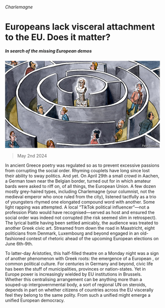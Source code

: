###### Charlemagne

# Europeans lack visceral attachment to the EU. Does it matter? 

##### In search of the missing European demos 

![image](images/20240504_EUD000.jpg) 

> May 2nd 2024 

In ancient Greece poetry was regulated so as to prevent excessive passions from corrupting the social order. Rhyming couplets have long since lost their ability to sway politics. And yet. On April 29th a small crowd in Aachen, a German town near the Belgian border, turned out for  in which amateur bards were asked to riff on, of all things, the European Union. A few dozen mostly grey-haired types, including Charlemagne (your columnist, not the medieval emperor who once ruled from the city), listened tactfully as a trio of youngsters rhymed one elongated compound word with another. Some light rapping was attempted. A local “TikTok political influencer”—not a profession Plato would have recognised—served as host and ensured the social order was indeed not corrupted (the risk seemed slim in retrospect). The lyrical battle having been settled amicably, the audience was treated to another Greek civic art. Streamed from down the road in Maastricht, eight politicians from Denmark, Luxembourg and beyond engaged in an old-fashioned contest of rhetoric ahead of the upcoming European elections on June 6th-9th.

To latter-day Aristotles, this half-filled theatre on a Monday night was a sign of another phenomenon with Greek roots: the emergence of a European , or common political culture. For centuries in Germany and beyond, civic life has been the stuff of municipalities, provinces or nation-states. Yet in Europe power is increasingly wielded by EU institutions in Brussels. Whether this centralising arrangement can be anything more than a souped-up intergovernmental body, a sort of regional UN on steroids, depends in part on whether citizens of countries across the EU viscerally feel they belong to the same polity. From such a unified  might emerge a unified European democracy. 

